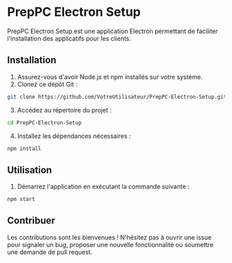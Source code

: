 # PrepPC Electron Setup

PrepPC Electron Setup est une application Electron permettant de faciliter l'installation des applicatifs pour les clients.

## Installation 
1. Assurez-vous d'avoir Node.js et npm installés sur votre système. 
2. Clonez ce dépôt Git :

```bash
git clone https://github.com/VotreUtilisateur/PrepPC-Electron-Setup.git
``` 
3. Accédez au répertoire du projet :

```bash
cd PrepPC-Electron-Setup
``` 
4. Installez les dépendances nécessaires :

```bash
npm install
```
## Utilisation 
1. Démarrez l'application en exécutant la commande suivante :

```bash
npm start
``` 
## Contribuer

Les contributions sont les bienvenues ! N'hésitez pas à ouvrir une issue pour signaler un bug, proposer une nouvelle fonctionnalité ou soumettre une demande de pull request.

